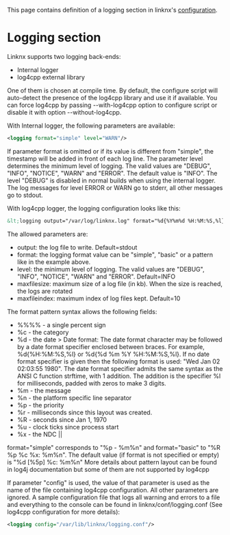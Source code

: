 This page contains definition of a logging section in linknx's [configuration](Configuration).

# Logging section

Linknx supports two logging back-ends:
- Internal logger
- log4cpp external library

One of them is chosen at compile time. By default, the configure script will auto-detect the presence of the log4cpp library and use it if available. You can force log4cpp by passing --with-log4cpp option to configure script or disable it with option --without-log4cpp.

With Internal logger, the following parameters are available:
```xml
<logging format="simple" level="WARN"/>
```

If parameter format is omitted or if its value is different from "simple", the timestamp will be added in front of each log line.
The parameter level determines the minimum level of logging. The valid values are "DEBUG", "INFO", "NOTICE", "WARN" and "ERROR". The default value is "INFO". The level "DEBUG" is disabled in normal builds when using the internal logger.
The log messages for level ERROR or WARN go to stderr, all other messages go to stdout.

With log4cpp logger, the logging configuration looks like this:

```xml
&lt;logging output="/var/log/linknx.log" format="%d{%Y%m%d %H:%M:%S,%l} %5p %c %x: %m%n" level="INFO"/&gt;
```

The allowed parameters are:
- output: the log file to write. Default=stdout
- format: the logging format value can be "simple", "basic" or a pattern like in the example above.
- level: the minimum level of logging. The valid values are "DEBUG", "INFO", "NOTICE", "WARN" and "ERROR". Default=INFO
- maxfilesize: maximum size of a log file (in kb). When the size is reached, the logs are rotated
- maxfileindex: maximum index of log files kept. Default=10

The format pattern syntax allows the following fields:
* %%%% - a single percent sign
* %c - the category
* %d - the date > Date format: The date format character may be followed by a date format specifier enclosed between braces. For example, %d{%H:%M:%S,%l} or %d{%d %m %Y %H:%M:%S,%l}. If no date format specifier is given then the following format is used: "Wed Jan 02 02:03:55 1980". The date format specifier admits the same syntax as the ANSI C function strftime, with 1 addition. The addition is the specifier %l for milliseconds, padded with zeros to make 3 digits.
* %m - the message
* %n - the platform specific line separator
* %p - the priority
* %r - milliseconds since this layout was created.
* %R - seconds since Jan 1, 1970
* %u - clock ticks since process start
* %x - the NDC ||

format="simple" corresponds to "%p - %m%n" and format="basic" to "%R %p %c %x: %m%n".
The default value (if format is not specified or empty) is "%d [%5p] %c: %m%n"
More details about pattern layout can be found in log4j documentation but some of them are not supported by log4cpp

If parameter "config" is used, the value of that parameter is used as the name of the file containing log4cpp configuration. All other parameters are ignored. A sample configuration file that logs all warning and errors to a file and everything to the console can be found in linknx/conf/logging.conf (See log4cpp configuration for more details):
```xml
<logging config="/var/lib/linknx/logging.conf"/>
```

